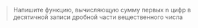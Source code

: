 >Напишите функцию, вычисляющую сумму первых n цифр в десятичной записи дробной части вещественного числа